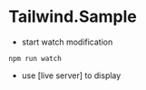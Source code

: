 # Tailwind.Sample

*   start watch modification
```
npm run watch
```

*   use [live server] to display